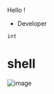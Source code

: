Hello !

* Developer

```int```

# shell

![image](https://github.com/AzizdoniGit/AzizdoniGit/assets/161139828/a4d53fbc-6b09-4e53-a5ab-2ee4a4378e33)
